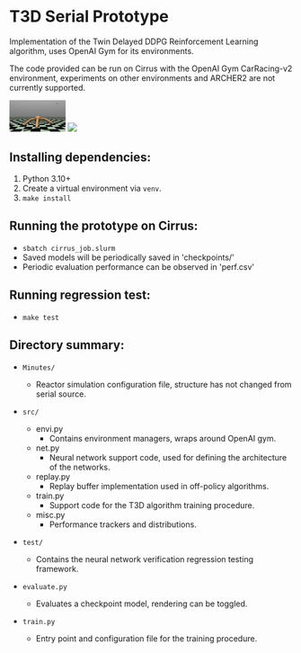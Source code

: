 ﻿# T3D Serial Prototype
Implementation of the Twin Delayed DDPG Reinforcement Learning algorithm, uses OpenAI Gym for its environments.

The code provided can be run on Cirrus with the OpenAI Gym CarRacing-v2 environment, experiments on other environments and ARCHER2 are not currently supported.

<p float="middle">
  <img src="images/ant.gif" width="100" />
  <img src="images/car.gif" width="100" /> 
</p>

## Installing dependencies:
1. Python 3.10+
2. Create a virtual environment via `venv`.
3. `make install`

## Running the prototype on Cirrus:
* `sbatch cirrus_job.slurm`
* Saved models will be periodically saved in 'checkpoints/'
* Periodic evaluation performance can be observed in 'perf.csv'

## Running regression test:
* `make test`

## Directory summary:
- `Minutes/`
    * Reactor simulation configuration file, structure has not changed from serial source. 
- `src/`
	* envi.py
		- Contains environment managers, wraps around OpenAI gym.
	* net.py
		- Neural network support code, used for defining the architecture of the networks.
	* replay.py
		- Replay buffer implementation used in off-policy algorithms.
	* train.py
		- Support code for the T3D algorithm training procedure.
	* misc.py
		- Performance trackers and distributions.

- `test/`
	* Contains the neural network verification regression testing framework.

- `evaluate.py`
    * Evaluates a checkpoint model, rendering can be toggled.

- `train.py`
	* Entry point and configuration file for the training procedure.
